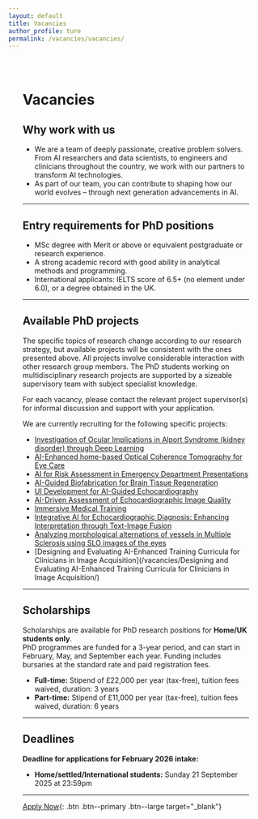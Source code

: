 ```yaml
---
layout: default
title: Vacancies
author_profile: ture
permalink: /vacancies/vacancies/
---
```


<!-- PAGE STYLES + WRAPPER -->
<style>
  :root{ --primary:#2563eb; --primary-700:#1d4ed8; --border:#e5e7eb; }
  .page-wrap{ max-width:1500px; margin:0 auto; padding:28px; }
  .cat-section{ margin:28px 0; scroll-margin-top:80px; }
  table{ width:100%; border-collapse:collapse; }
  thead th{ background:#f3f4f6; text-align:left; }
  th,td{ padding:10px; border-bottom:1px solid var(--border); vertical-align:top; }
</style>

<div class="page-wrap" markdown="1">

# Vacancies

## Why work with us
- We are a team of deeply passionate, creative problem solvers. From AI researchers and data scientists, to engineers and clinicians throughout the country, we work with our partners to transform AI technologies.  
- As part of our team, you can contribute to shaping how our world evolves – through next generation advancements in AI.  

---

## Entry requirements for PhD positions
- MSc degree with Merit or above or equivalent postgraduate or research experience.  
- A strong academic record with good ability in analytical methods and programming.  
- International applicants: IELTS score of 6.5+ (no element under 6.0), or a degree obtained in the UK.  

---

## Available PhD projects
The specific topics of research change according to our research strategy, but available projects will be consistent with the ones presented above. All projects involve considerable interaction with other research group members. The PhD students working on multidisciplinary research projects are supported by a sizeable supervisory team with subject specialist knowledge.  

For each vacancy, please contact the relevant project supervisor(s) for informal discussion and support with your application.  

We are currently recruiting for the following specific projects:  

- [Investigation of Ocular Implications in Alport Syndrome (kidney disorder) through Deep Learning](/vacancies/alport-syndrome/)  
- [AI-Enhanced home-based Optical Coherence Tomography for Eye Care](/vacancies/home-oct/)  
- [AI for Risk Assessment in Emergency Department Presentations](/vacancies/risk-assessment-ed/)  
- [AI-Guided Biofabrication for Brain Tissue Regeneration](/vacancies/bioprinting/)  
- [UI Development for AI-Guided Echocardiography](/vacancies/EchoUI/)  
- [AI-Driven Assessment of Echocardiographic Image Quality](/vacancies/EchoQuality/)  
- [Immersive Medical Training](/vacancies/EchoVR/)  
- [Integrative AI for Echocardiographic Diagnosis: Enhancing Interpretation through Text-Image Fusion](/vacancies/echo_text_image_fusion/)  
- [Analyzing morphological alternations of vessels in Multiple Sclerosis using SLO images of the eyes](/vacancies/MS-SLO/)  
- [Designing and Evaluating AI-Enhanced Training Curricula for Clinicians in Image Acquisition](/vacancies/Designing and Evaluating AI-Enhanced Training Curricula for Clinicians in Image Acquisition/)

---

## Scholarships
Scholarships are available for PhD research positions for **Home/UK students only**.  
PhD programmes are funded for a 3-year period, and can start in February, May, and September each year. Funding includes bursaries at the standard rate and paid registration fees.  

- **Full-time:** Stipend of £22,000 per year (tax-free), tuition fees waived, duration: 3 years  
- **Part-time:** Stipend of £11,000 per year (tax-free), tuition fees waived, duration: 6 years  

---

## Deadlines
**Deadline for applications for February 2026 intake:**  
- **Home/settled/International students:** Sunday 21 September 2025 at 23:59pm  

---
[Apply Now](https://evision.uwl.ac.uk/urd/sits.urd/run/siw_file_load.sso?snzSx5iEuwGggL9kmQINlTHSpjOaEuhcIx2VpyqTi8FtlAlvUN){: .btn .btn--primary .btn--large target="_blank"}



</div>